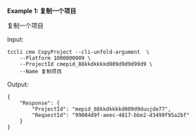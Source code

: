 **Example 1: 复制一个项目**

复制一个项目

Input: 

```
tccli cme CopyProject --cli-unfold-argument  \
    --Platform 1000000009 \
    --ProjectId cmepid_88kkdkkkkd009d9d9d99d9 \
    --Name 复制项目
```

Output: 
```
{
    "Response": {
        "ProjectId": "mepid_88kkdkkkkd009d9duujde77",
        "RequestId": "99004d9f-aeec-4817-bbe2-d3499f95a2bf"
    }
}
```

